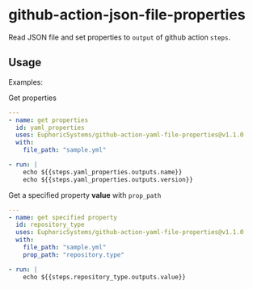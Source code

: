 # github-action-json-file-properties

Read JSON file and set properties to `output` of github action `steps`.

## Usage

Examples:

Get properties

```yaml
---
- name: get properties
  id: yaml_properties
  uses: EuphoricSystems/github-action-yaml-file-properties@v1.1.0
  with:
    file_path: "sample.yml"

- run: |
    echo ${{steps.yaml_properties.outputs.name}}
    echo ${{steps.yaml_properties.outputs.version}}
```

Get a specified property **value** with `prop_path`

```yaml
---
- name: get specified property
  id: repository_type
  uses: EuphoricSystems/github-action-yaml-file-properties@v1.1.0
  with:
    file_path: "sample.yml"
    prop_path: "repository.type"

- run: |
    echo ${{steps.repository_type.outputs.value}}
```
